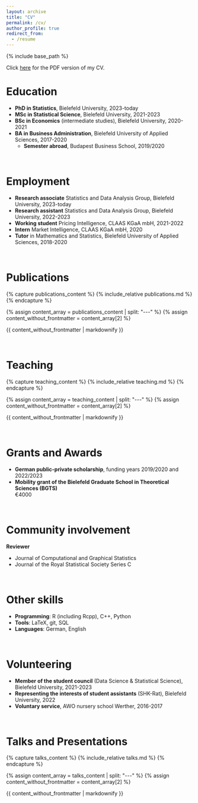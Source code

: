 ```yaml
---
layout: archive
title: "CV"
permalink: /cv/
author_profile: true
redirect_from:
  - /resume
---
```


{% include base_path %}

Click [here](../files/CV_Koslik.pdf) for the PDF version of my CV.
<br>

# Education
- **PhD in Statistics**, Bielefeld University, 2023-today
- **MSc in Statistical Science**, Bielefeld University, 2021-2023
- **BSc in Economics** (intermediate studies), Bielefeld University, 2020-2021
- **BA in Business Administration**, Bielefeld University of Applied Sciences, 2017-2020
  * **Semester abroad**, Budapest Business School, 2019/2020

<br>

# Employment
- **Research associate** Statistics and Data Analysis Group, Bielefeld University, 2023-today
- **Research assistant** Statistics and Data Analysis Group, Bielefeld University, 2022-2023
- **Working student** Pricing Intelligence, CLAAS KGaA mbH, 2021-2022
- **Intern** Market Intelligence, CLAAS KGaA mbH, 2020
- **Tutor** in Mathematics and Statistics, Bielefeld University of Applied Sciences, 2018-2020

<br>

# Publications
{% capture publications_content %}
  {% include_relative publications.md %}
{% endcapture %}

{% assign content_array = publications_content | split: "---" %}
{% assign content_without_frontmatter = content_array[2] %}

{{ content_without_frontmatter | markdownify }}

<br>

# Teaching
{% capture teaching_content %}
  {% include_relative teaching.md %}
{% endcapture %}

{% assign content_array = teaching_content | split: "---" %}
{% assign content_without_frontmatter = content_array[2] %}

{{ content_without_frontmatter | markdownify }}

<br>

# Grants and Awards
- **German public-private scholarship**, funding years 2019/2020 and 2022/2023
- **Mobility grant of the Bielefeld Graduate School in Theoretical Sciences (BGTS)**<br>
€4000

<br>

# Community involvement
**Reviewer**
- Journal of Computational and Graphical Statistics
- Journal of the Royal Statistical Society Series C

<br>

# Other skills
- **Programming**: R (including Rcpp), C++, Python
- **Tools**: LaTeX, git, SQL
- **Languages**: German, English

<br>

# Volunteering
- **Member of the student council** (Data Science & Statistical Science), Bielefeld University, 2021-2023
- **Representing the interests of student assistants** (SHK-Rat), Bielefeld University, 2022
- **Voluntary service**, AWO nursery school Werther, 2016-2017

<br>

# Talks and Presentations
{% capture talks_content %}
  {% include_relative talks.md %}
{% endcapture %}

{% assign content_array = talks_content | split: "---" %}
{% assign content_without_frontmatter = content_array[2] %}

{{ content_without_frontmatter | markdownify }}

